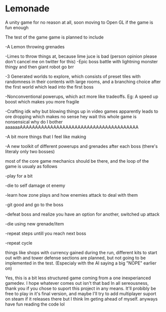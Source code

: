 # Lemonade
A unity game for no reason at all, soon moving to Open GL if the game is fun enough

The test of the game game is planned to include

-A Lemon throwing grenades

-Limes to throw things at, because lime juce is bad (person  opinion please don't cancel me on twitter for this)
-Epic boss battle with lightning monster thingy and then giant robot go brr

-3 Generated worlds to explore, which consists of preset tiles with randomness in their contents with large rooms, and a branching choice after the first world which lead into the first boss

-Nonconventional powerups, which act more like tradeoffs. Eg: A speed up boost which makes you more fragile

-Crafting idk why but blowing things up in video games apparently leads to ore dropping which makes no sense hey wait this whole game is nonsensical why do I bother aaaaaaAAAAAAAAAAAAAAAAAAAAAAAAAAAAAAAAAAAAAAA

-A bit more things that I feel like making

-A new toolkit of different powerups and grenades after each boss (there's literaly only two bosses)


most of the core game mechanics should be there, and the loop of the game is usualy as follows

-play for a bit

-die to self damage ot enemy

-learn how zone plays and how enemies attack to deal with them

-git good and go to the boss

-defeat boss and realize you have an option for another, switched up attack

-die using new grenade/item

-repeat steps untill you reach next boss

-repeat cycle

things like shops with currency gained during the run, different kits to start out with and tower defense sections are planned, but not going to be implemented in the test. (Especialy with the AI saying a big "NOPE" earlier on)

Yes, this is a bit less structured game coming from a one inexperianced gamedev. I hope whatever comes out isn't that bad
In all sereousness, thank you if you chose to suport this project in any means. It'll probibly be free to play in it's final version, and maybe I'll try to add multiplayer suport on steam if it releases there but I think Im geting ahead of myself.
anyways have fun reading the code lol
